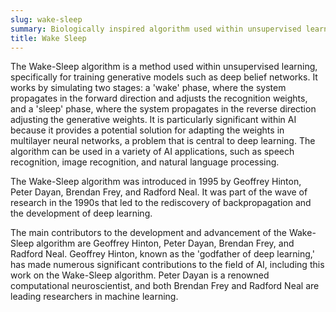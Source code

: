 ```yaml
---
slug: wake-sleep
summary: Biologically inspired algorithm used within unsupervised learning to train deep belief networks.
title: Wake Sleep
---
```


The Wake-Sleep algorithm is a method used within unsupervised learning, specifically for training generative models such as deep belief networks. It works by simulating two stages: a 'wake' phase, where the system propagates in the forward direction and adjusts the recognition weights, and a 'sleep' phase, where the system propagates in the reverse direction adjusting the generative weights. It is particularly significant within AI because it provides a potential solution for adapting the weights in multilayer neural networks, a problem that is central to deep learning. The algorithm can be used in a variety of AI applications, such as speech recognition, image recognition, and natural language processing.

The Wake-Sleep algorithm was introduced in 1995 by Geoffrey Hinton, Peter Dayan, Brendan Frey, and Radford Neal. It was part of the wave of research in the 1990s that led to the rediscovery of backpropagation and the development of deep learning.

The main contributors to the development and advancement of the Wake-Sleep algorithm are Geoffrey Hinton, Peter Dayan, Brendan Frey, and Radford Neal. Geoffrey Hinton, known as the 'godfather of deep learning,' has made numerous significant contributions to the field of AI, including this work on the Wake-Sleep algorithm. Peter Dayan is a renowned computational neuroscientist, and both Brendan Frey and Radford Neal are leading researchers in machine learning.